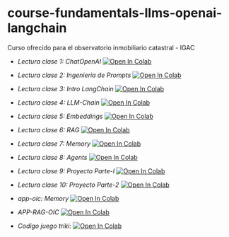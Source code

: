 # course-fundamentals-llms-openai-langchain
Curso ofrecido para el observatorio inmobiliario catastral - IGAC

- _Lectura clase 1: ChatOpenAI_ [![Open In Colab](https://colab.research.google.com/assets/colab-badge.svg)](https://colab.research.google.com/github/lacamposm/course-fundamentals-llms-openai-langchain/blob/main/Clase_01_Fundamentos_LLMs.ipynb)

- _Lectura clase 2: Ingenieria de Prompts_ [![Open In Colab](https://colab.research.google.com/assets/colab-badge.svg)](https://colab.research.google.com/github/lacamposm/course-fundamentals-llms-openai-langchain/blob/main/Clase_02_Prompt_Engineering.ipynb)

- _Lectura clase 3: Intro LangChain_ [![Open In Colab](https://colab.research.google.com/assets/colab-badge.svg)](https://colab.research.google.com/github/lacamposm/course-fundamentals-llms-openai-langchain/blob/main/Clase_03_Introduccion_Langchain.ipynb)

- _Lectura clase 4: LLM-Chain_ [![Open In Colab](https://colab.research.google.com/assets/colab-badge.svg)](https://colab.research.google.com/github/lacamposm/course-fundamentals-llms-openai-langchain/blob/main/Clase_04_LLM-Chain.ipynb)

- _Lectura clase 5: Embeddings_ [![Open In Colab](https://colab.research.google.com/assets/colab-badge.svg)](https://colab.research.google.com/github/lacamposm/course-fundamentals-llms-openai-langchain/blob/main/Clase_05_OpenAI_Embeddings.ipynb)

- _Lectura clase 6: RAG_ [![Open In Colab](https://colab.research.google.com/assets/colab-badge.svg)](https://colab.research.google.com/github/lacamposm/course-fundamentals-llms-openai-langchain/blob/main/Clase_06_retrieval_and_rag.ipynb)

- _Lectura clase 7: Memory_ [![Open In Colab](https://colab.research.google.com/assets/colab-badge.svg)](https://colab.research.google.com/github/lacamposm/course-fundamentals-llms-openai-langchain/blob/main/Clase_07_memory_chatbot.ipynb)

- _Lectura clase 8: Agents_ [![Open In Colab](https://colab.research.google.com/assets/colab-badge.svg)](https://colab.research.google.com/github/lacamposm/course-fundamentals-llms-openai-langchain/blob/main/Clase_08_agents.ipynb)

- _Lectura clase 9: Proyecto Parte-I_ [![Open In Colab](https://colab.research.google.com/assets/colab-badge.svg)](https://colab.research.google.com/github/lacamposm/course-fundamentals-llms-openai-langchain/blob/main/Clase_09_proyecto_parte1.ipynb)

- _Lectura clase 10: Proyecto Parte-2_ [![Open In Colab](https://colab.research.google.com/assets/colab-badge.svg)](https://colab.research.google.com/github/lacamposm/course-fundamentals-llms-openai-langchain/blob/main/Clase_10_app_final_proyect_agent.ipynb)

- _app-oic: Memory_ [![Open In Colab](https://colab.research.google.com/assets/colab-badge.svg)](https://colab.research.google.com/github/lacamposm/course-fundamentals-llms-openai-langchain/blob/main/app.ipynb)

- _APP-RAG-OIC_ [![Open In Colab](https://colab.research.google.com/assets/colab-badge.svg)](https://colab.research.google.com/github/lacamposm/course-fundamentals-llms-openai-langchain/blob/main/app_final_proyect.ipynb)

- _Codigo juego triki:_ [![Open In Colab](https://colab.research.google.com/assets/colab-badge.svg)](https://colab.research.google.com/github/lacamposm/course-fundamentals-llms-openai-langchain/blob/main/juego_triki.ipynb)
